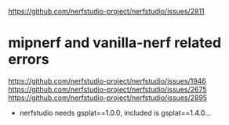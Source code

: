 https://github.com/nerfstudio-project/nerfstudio/issues/2811

# mipnerf and vanilla-nerf related errors
https://github.com/nerfstudio-project/nerfstudio/issues/1946
https://github.com/nerfstudio-project/nerfstudio/issues/2675
https://github.com/nerfstudio-project/nerfstudio/issues/2895


- nerfstudio needs gsplat==1.0.0, included is gsplat==1.4.0...